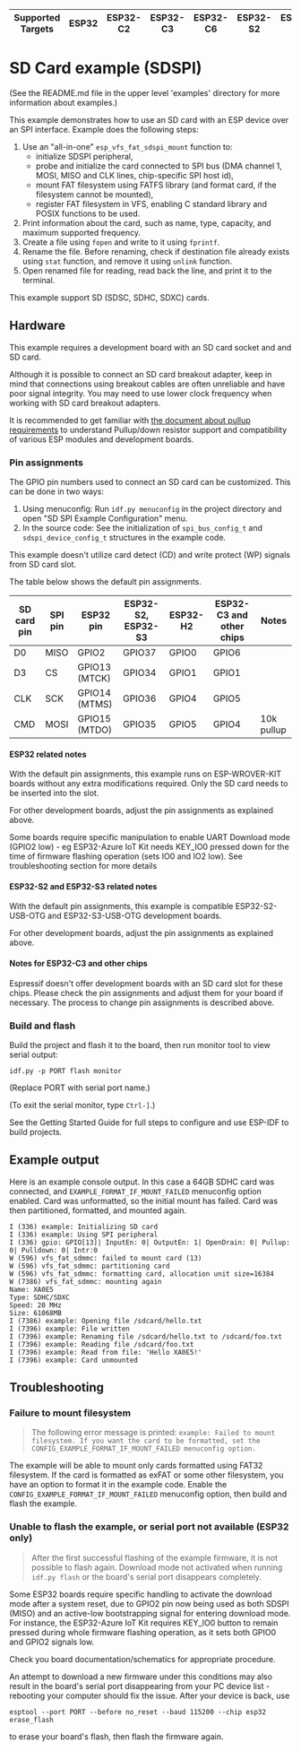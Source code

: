 | Supported Targets | ESP32 | ESP32-C2 | ESP32-C3 | ESP32-C6 | ESP32-S2 | ESP32-S3 |
| ----------------- | ----- | -------- | -------- | -------- | -------- | -------- |

# SD Card example (SDSPI)

(See the README.md file in the upper level 'examples' directory for more information about examples.)

This example demonstrates how to use an SD card with an ESP device over an SPI interface. Example does the following steps:

1. Use an "all-in-one" `esp_vfs_fat_sdspi_mount` function to:
    - initialize SDSPI peripheral,
    - probe and initialize the card connected to SPI bus (DMA channel 1, MOSI, MISO and CLK lines, chip-specific SPI host id),
    - mount FAT filesystem using FATFS library (and format card, if the filesystem cannot be mounted),
    - register FAT filesystem in VFS, enabling C standard library and POSIX functions to be used.
2. Print information about the card, such as name, type, capacity, and maximum supported frequency.
3. Create a file using `fopen` and write to it using `fprintf`.
4. Rename the file. Before renaming, check if destination file already exists using `stat` function, and remove it using `unlink` function.
5. Open renamed file for reading, read back the line, and print it to the terminal.

This example support SD (SDSC, SDHC, SDXC) cards.

## Hardware

This example requires a development board with an SD card socket and and SD card.

Although it is possible to connect an SD card breakout adapter, keep in mind that connections using breakout cables are often unreliable and have poor signal integrity. You may need to use lower clock frequency when working with SD card breakout adapters.

It is recommended to get familiar with [the document about pullup requirements](https://docs.espressif.com/projects/esp-idf/en/latest/api-reference/peripherals/sd_pullup_requirements.html) to understand Pullup/down resistor support and compatibility of various ESP modules and development boards.

### Pin assignments

The GPIO pin numbers used to connect an SD card can be customized. This can be done in two ways:

1. Using menuconfig: Run `idf.py menuconfig` in the project directory and open "SD SPI Example Configuration" menu.
2. In the source code: See the initialization of ``spi_bus_config_t`` and ``sdspi_device_config_t`` structures in the example code.

This example doesn't utilize card detect (CD) and write protect (WP) signals from SD card slot.

The table below shows the default pin assignments.

SD card pin | SPI pin | ESP32 pin     | ESP32-S2, ESP32-S3 | ESP32-H2 | ESP32-C3 and other chips  |  Notes
------------|---------|---------------|--------------------|----------|---------------------------|-------------
 D0         | MISO    | GPIO2         | GPIO37             | GPIO0    | GPIO6                     |
 D3         | CS      | GPIO13 (MTCK) | GPIO34             | GPIO1    | GPIO1                     |
 CLK        | SCK     | GPIO14 (MTMS) | GPIO36             | GPIO4    | GPIO5                     |
 CMD        | MOSI    | GPIO15 (MTDO) | GPIO35             | GPIO5    | GPIO4                     |  10k pullup


#### ESP32 related notes

With the default pin assignments, this example runs on ESP-WROVER-KIT boards without any extra modifications required. Only the SD card needs to be inserted into the slot.

For other development boards, adjust the pin assignments as explained above.

Some boards require specific manipulation to enable UART Download mode (GPIO2 low) - eg ESP32-Azure IoT Kit needs KEY_IO0 pressed down for the time of firmware flashing operation (sets IO0 and IO2 low). See troubleshooting section for more details

#### ESP32-S2 and ESP32-S3 related notes

With the default pin assignments, this example is compatible ESP32-S2-USB-OTG and ESP32-S3-USB-OTG development boards.

For other development boards, adjust the pin assignments as explained above.

#### Notes for ESP32-C3 and other chips

Espressif doesn't offer development boards with an SD card slot for these chips. Please check the pin assignments and adjust them for your board if necessary. The process to change pin assignments is described above.

### Build and flash

Build the project and flash it to the board, then run monitor tool to view serial output:

```
idf.py -p PORT flash monitor
```

(Replace PORT with serial port name.)

(To exit the serial monitor, type ``Ctrl-]``.)

See the Getting Started Guide for full steps to configure and use ESP-IDF to build projects.


## Example output

Here is an example console output. In this case a 64GB SDHC card was connected, and `EXAMPLE_FORMAT_IF_MOUNT_FAILED` menuconfig option enabled. Card was unformatted, so the initial mount has failed. Card was then partitioned, formatted, and mounted again.

```
I (336) example: Initializing SD card
I (336) example: Using SPI peripheral
I (336) gpio: GPIO[13]| InputEn: 0| OutputEn: 1| OpenDrain: 0| Pullup: 0| Pulldown: 0| Intr:0
W (596) vfs_fat_sdmmc: failed to mount card (13)
W (596) vfs_fat_sdmmc: partitioning card
W (596) vfs_fat_sdmmc: formatting card, allocation unit size=16384
W (7386) vfs_fat_sdmmc: mounting again
Name: XA0E5
Type: SDHC/SDXC
Speed: 20 MHz
Size: 61068MB
I (7386) example: Opening file /sdcard/hello.txt
I (7396) example: File written
I (7396) example: Renaming file /sdcard/hello.txt to /sdcard/foo.txt
I (7396) example: Reading file /sdcard/foo.txt
I (7396) example: Read from file: 'Hello XA0E5!'
I (7396) example: Card unmounted
```

## Troubleshooting

### Failure to mount filesystem

> The following error message is printed: `example: Failed to mount filesystem. If you want the card to be formatted, set the CONFIG_EXAMPLE_FORMAT_IF_MOUNT_FAILED menuconfig option.`

The example will be able to mount only cards formatted using FAT32 filesystem. If the card is formatted as exFAT or some other filesystem, you have an option to format it in the example code. Enable the `CONFIG_EXAMPLE_FORMAT_IF_MOUNT_FAILED` menuconfig option, then build and flash the example.


### Unable to flash the example, or serial port not available (ESP32 only)

> After the first successful flashing of the example firmware, it is not possible to flash again. Download mode not activated when running `idf.py flash` or the board's serial port disappears completely.

Some ESP32 boards require specific handling to activate the download mode after a system reset, due to GPIO2 pin now being used as both SDSPI (MISO) and an active-low bootstrapping signal for entering download mode. For instance, the ESP32-Azure IoT Kit requires KEY_IO0 button to remain pressed during whole firmware flashing operation, as it sets both GPIO0 and GPIO2 signals low.

Check you board documentation/schematics for appropriate procedure.

An attempt to download a new firmware under this conditions may also result in the board's serial port disappearing from your PC device list - rebooting your computer should fix the issue. After your device is back, use

`esptool --port PORT --before no_reset --baud 115200 --chip esp32 erase_flash`

to erase your board's flash, then flash the firmware again.

